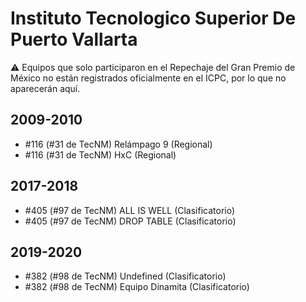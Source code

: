 # Instituto Tecnologico Superior De Puerto Vallarta

:warning: Equipos que solo participaron en el Repechaje del Gran Premio de México no están registrados oficialmente en el ICPC, por lo que no aparecerán aquí.

## 2009-2010

- #116 (#31 de TecNM) Relámpago 9 (Regional)
- #116 (#31 de TecNM) HxC (Regional)

## 2017-2018

- #405 (#97 de TecNM) ALL IS WELL (Clasificatorio)
- #405 (#97 de TecNM) DROP TABLE (Clasificatorio)

## 2019-2020

- #382 (#98 de TecNM) Undefined (Clasificatorio)
- #382 (#98 de TecNM) Equipo Dinamita (Clasificatorio)


